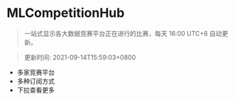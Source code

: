 # MLCompetitionHub

> 一站式显示各大数据竞赛平台正在进行的比赛，每天 16:00 UTC+8 自动更新。
  
> 更新时间: 2021-09-14T15:59:03+0800 

* 多家竞赛平台
* 多种订阅方式
* 下拉查看更多